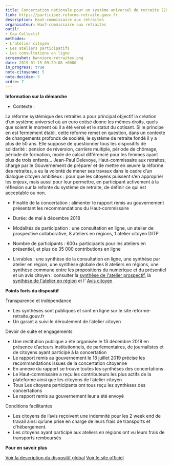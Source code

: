```yaml
---
title: Concertation nationale pour un système universel de retraite (2018)
link: https://participez.reforme-retraite.gouv.fr
description: Haut-commissaire aux retraites
organisateur: Haut-commissaire aux retraites
outil:
- Cap Collectif
methodes:
- L'atelier citoyen
- Les ateliers participatifs
- Les consultations en ligne
screenshot: banniere-retraites.png
date: 2019-01-15 09:29:08 +0000
in_progress: true
note-citoyenne: 5
note-decidee: 5
ordre: 7
---
```

**Information sur la démarche**

* Contexte : 

La réforme systémique des retraites a pour principal objectif la création d’un système universel où un euro cotisé donne les mêmes droits, quels que soient le moment où il a été versé et le statut du cotisant. Si le principe en est fermement établi, cette réforme remet en question, dans un contexte de changements profonds de société, le système de retraite fondé il y a plus de 50 ans. Elle suppose de questionner tous les dispositifs de solidarité : pension de réversion, carrière multiple, période de chômage, période de formation, mode de calcul différencié pour les femmes ayant plus de trois enfants… Jean-Paul Delevoye, Haut-commissaire aux retraites, chargé par le Gouvernement de préparer et de mettre en œuvre la réforme des retraites, a eu la volonté de mener ses travaux dans le cadre d’un dialogue citoyen ambitieux : pour que les citoyens puissent s’en approprier les enjeux, mais aussi pour leur permettre, en participant activement à la réflexion sur la refonte du système de retraite, de définir ce qui est acceptable ou non.

* Finalité de la concertation : alimenter le rapport remis au gouvernement présentant les recommandations du Haut-commissaire

* Durée: de mai à décembre 2018

* Modalités de participation : une consultation en ligne, un atelier de prospective collaborative, 8 ateliers en régions, 1 atelier citoyen DITP

* Nombre de participants : 600+ participants pour les ateliers en présentiel, et plus de 35 000 contributions en ligne

* Livrables : une synthèse de la consultation en ligne, une synthèse par atelier en région, une synthèse globale des 8 ateliers en régions, une synthèse commune entre les propositions du numérique et du présentiel et un avis citoyen : consulter la <a href="https://reforme-retraite.gouv.fr/participez/la-participation-citoyenne-2018/article/l-atelier-prospectif">synthèse de l'atelier prospectif</a>, la <a href="https://reforme-retraite.gouv.fr/IMG/pdf/synthese_finale_version_finale__0412.pdf">synthèse de l'atelier en région</a> et l'
<a href="https://www.reforme-retraite.gouv.fr/IMG/pdf/ditp_atelier_citoyen-2.pdf
">Avis citoyen</a>

**Points forts du dispositif**

Transparence et indépendance
* Les synthèses sont publiques et sont en ligne sur le site reforme-retraite.gouv.fr
* Un garant a suivi le déroulement de l’atelier citoyen

Devoir de suite et engagements 
* Une restitution publique a été organisée le 13 décembre 2018 en présence d’acteurs institutionnels, de parlementaires, de journalistes et de citoyens ayant participé à la concertation
* Le rapport remis au gouvernement le 18 juillet 2019 précise les recommandations issues de la concertation citoyenne
* En annexe du rapport se trouve toutes les synthèses des concertations 
* Le Haut-commissaire a reçu les contributeurs les plus actifs de la plateforme ainsi que les citoyens de l’atelier citoyen
* Tous Les citoyens participants ont tous reçu les synthèses des concertations
* Le rapport remis au gouvernement leur a été envoyé 

Conditions facilitantes 
* Les citoyens de l’avis reçoivent une indemnité pour les 2 week end de travail ainsi qu’une prise en charge de leurs frais de transports et d’hébergement. 
* Les citoyens ayant participé aux ateliers en régions ont vu leurs frais de transports remboursés 


**Pour en savoir plus**

<a href="https://www.reforme-retraite.gouv.fr/participez/la-participation-citoyenne-2018/">Voir la description du dispositif global</a>
<a href="https://www.reforme-retraite.gouv.fr/">Voir le site officiel</a>